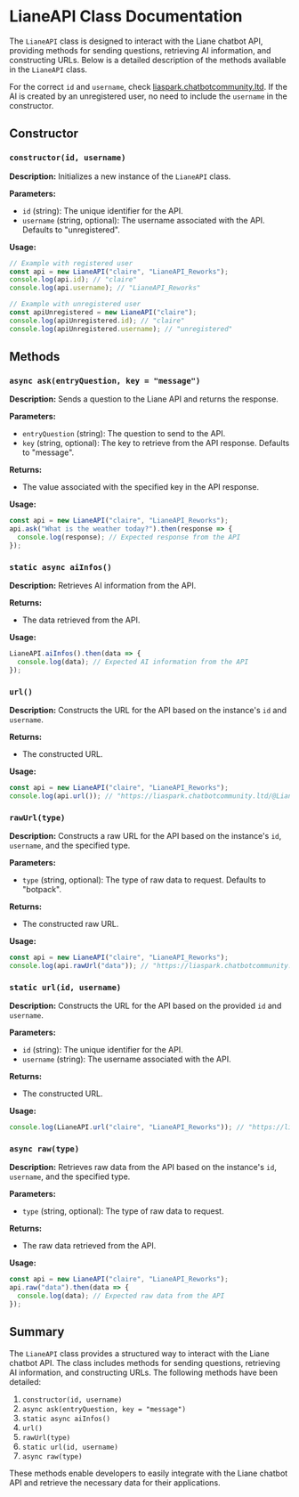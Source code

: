 # LianeAPI Class Documentation

The `LianeAPI` class is designed to interact with the Liane chatbot API, providing methods for sending questions, retrieving AI information, and constructing URLs. Below is a detailed description of the methods available in the `LianeAPI` class.

For the correct `id` and `username`, check [liaspark.chatbotcommunity.ltd](https://liaspark.chatbotcommunity.ltd). If the AI is created by an unregistered user, no need to include the `username` in the constructor.

## Constructor

### `constructor(id, username)`

**Description:** Initializes a new instance of the `LianeAPI` class.

**Parameters:**
- `id` (string): The unique identifier for the API.
- `username` (string, optional): The username associated with the API. Defaults to "unregistered".

**Usage:**
```javascript
// Example with registered user
const api = new LianeAPI("claire", "LianeAPI_Reworks");
console.log(api.id); // "claire"
console.log(api.username); // "LianeAPI_Reworks"

// Example with unregistered user
const apiUnregistered = new LianeAPI("claire");
console.log(apiUnregistered.id); // "claire"
console.log(apiUnregistered.username); // "unregistered"
```

## Methods

### `async ask(entryQuestion, key = "message")`

**Description:** Sends a question to the Liane API and returns the response.

**Parameters:**
- `entryQuestion` (string): The question to send to the API.
- `key` (string, optional): The key to retrieve from the API response. Defaults to "message".

**Returns:** 
- The value associated with the specified key in the API response.

**Usage:**
```javascript
const api = new LianeAPI("claire", "LianeAPI_Reworks");
api.ask("What is the weather today?").then(response => {
  console.log(response); // Expected response from the API
});
```

### `static async aiInfos()`

**Description:** Retrieves AI information from the API.

**Returns:** 
- The data retrieved from the API.

**Usage:**
```javascript
LianeAPI.aiInfos().then(data => {
  console.log(data); // Expected AI information from the API
});
```

### `url()`

**Description:** Constructs the URL for the API based on the instance's `id` and `username`.

**Returns:** 
- The constructed URL.

**Usage:**
```javascript
const api = new LianeAPI("claire", "LianeAPI_Reworks");
console.log(api.url()); // "https://liaspark.chatbotcommunity.ltd/@LianeAPI_Reworks/api/claire"
```

### `rawUrl(type)`

**Description:** Constructs a raw URL for the API based on the instance's `id`, `username`, and the specified type.

**Parameters:**
- `type` (string, optional): The type of raw data to request. Defaults to "botpack".

**Returns:** 
- The constructed raw URL.

**Usage:**
```javascript
const api = new LianeAPI("claire", "LianeAPI_Reworks");
console.log(api.rawUrl("data")); // "https://liaspark.chatbotcommunity.ltd/raw/LianeAPI_Reworks@claire?type=data"
```

### `static url(id, username)`

**Description:** Constructs the URL for the API based on the provided `id` and `username`.

**Parameters:**
- `id` (string): The unique identifier for the API.
- `username` (string): The username associated with the API.

**Returns:** 
- The constructed URL.

**Usage:**
```javascript
console.log(LianeAPI.url("claire", "LianeAPI_Reworks")); // "https://liaspark.chatbotcommunity.ltd/@LianeAPI_Reworks/api/claire"
```

### `async raw(type)`

**Description:** Retrieves raw data from the API based on the instance's `id`, `username`, and the specified type.

**Parameters:**
- `type` (string, optional): The type of raw data to request.

**Returns:** 
- The raw data retrieved from the API.

**Usage:**
```javascript
const api = new LianeAPI("claire", "LianeAPI_Reworks");
api.raw("data").then(data => {
  console.log(data); // Expected raw data from the API
});
```

## Summary

The `LianeAPI` class provides a structured way to interact with the Liane chatbot API. The class includes methods for sending questions, retrieving AI information, and constructing URLs. The following methods have been detailed:

1. `constructor(id, username)`
2. `async ask(entryQuestion, key = "message")`
3. `static async aiInfos()`
4. `url()`
5. `rawUrl(type)`
6. `static url(id, username)`
7. `async raw(type)`

These methods enable developers to easily integrate with the Liane chatbot API and retrieve the necessary data for their applications.